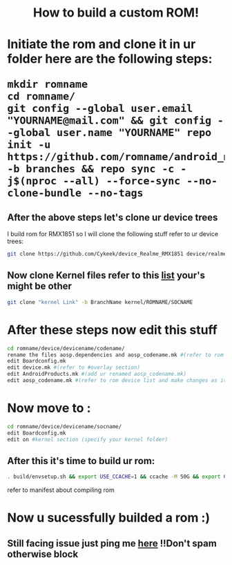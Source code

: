 <h1 align="center"> How to build a custom ROM! <h1>

Initiate the rom and clone it in ur folder here are the following steps:
```
mkdir romname
cd romname/
git config --global user.email "YOURNAME@mail.com" && git config --global user.name "YOURNAME" repo init -u https://github.com/romname/android_manifest.git -b branches && repo sync -c -j$(nproc --all) --force-sync --no-clone-bundle --no-tags
```

## After the above steps let's clone ur device trees

I build rom for RMX1851 so I will clone the following stuff refer to ur device trees:

```bash
git clone https://github.com/Cykeek/device_Realme_RMX1851 device/realme/RMX1851 && git clone https://github.com/Cykeek/device_realme_sdm710-common device/realme/sdm710-common && git clone https://github.com/Cykeek/vendor_realme_RMX1851 vendor/realme/RMX1851 && git clone https://github.com/Cykeek/vendor_realme_sdm710-common vendor/realme/sdm710-common 
```

## Now clone Kernel files refer to this [list](https://github.com/Cykeek) your's might be other

```bash
git clone "kernel Link" -b BranchName kernel/ROMNAME/SOCNAME
```
# After these steps now edit this stuff 
```bash
cd romname/device/devicename/codename/
rename the files aosp.dependencies and aosp_codename.mk #(refer to rom device lists)
edit Boardconfig.mk
edit device.mk #(refer to #overlay section)
edit AndroidProducts.mk #(add ur renamed aosp_codename.mk)
edit aosp_codename.mk #(refer to rom device list and make changes as it)
```
# Now move to :
```bash
cd romname/device/devicename/socname/
edit Boardconfig.mk 
edit on #kernel section (specify your kernel folder)
```
## After this it's time to build ur rom:
```bash
. build/envsetup.sh && export USE_CCACHE=1 && ccache -M 50G && export CONFIG_STATE_NOTIFIER=y && export SELINUX_IGNORE_NEVERALLOWS=true && export ALLOW_MISSING_DEPENDENCIES=true && lunch romname_RMX1851-userdebug && make bacon
```
refer to manifest about compiling rom

# Now u sucessfully builded a rom :)

## Still facing issue just ping me [here](t.me/Cykeek) !!Don't spam otherwise block 
